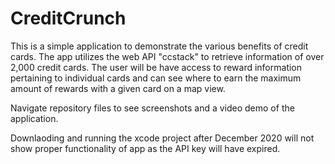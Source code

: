 # CreditCrunch
This is a simple application to demonstrate the various benefits of credit cards. 
The app utilizes the web API "ccstack" to retrieve information of over 2,000 credit cards. 
The user will be have access to reward information pertaining to individual cards and can 
see where to earn the maximum amount of rewards with a given card on a map view.

Navigate repository files to see screenshots and a video demo of the application.

Downlaoding and running the xcode project after December 2020 will not show proper functionality of app
as the API key will have expired.
